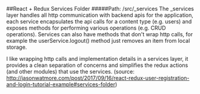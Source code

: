 ##React + Redux Services Folder
#####Path: /src/_services
The _services layer handles all http communication with backend apis for the application, each service encapsulates the api calls for a content type (e.g. users) and exposes methods for performing various operations (e.g. CRUD operations). Services can also have methods that don't wrap http calls, for example the userService.logout() method just removes an item from local storage.

I like wrapping http calls and implementation details in a services layer, it provides a clean separation of concerns and simplifies the redux actions (and other modules) that use the services.
(source: http://jasonwatmore.com/post/2017/09/16/react-redux-user-registration-and-login-tutorial-example#services-folder) 